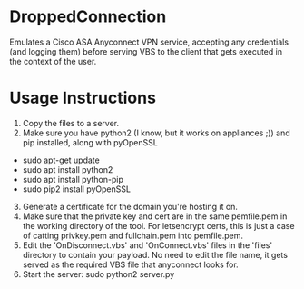 # DroppedConnection

Emulates a Cisco ASA Anyconnect VPN service, accepting any credentials (and logging them) before serving VBS to the client that gets executed in the context of the user.

# Usage Instructions
1. Copy the files to a server.
2. Make sure you have python2 (I know, but it works on appliances ;)) and pip installed, along with pyOpenSSL
- sudo apt-get update
- sudo apt install python2
- sudo apt install python-pip
- sudo pip2 install pyOpenSSL
3. Generate a certificate for the domain you're hosting it on.
4. Make sure that the private key and cert are in the same pemfile.pem in the working directory of the tool. For letsencrypt certs, this is just a case of catting privkey.pem and fullchain.pem into pemfile.pem.
5. Edit the 'OnDisconnect.vbs' and 'OnConnect.vbs' files in the 'files' directory to contain your payload. No need to edit the file name, it gets served as the required VBS file that anyconnect looks for.
6. Start the server: sudo python2 server.py <your vpn name>

